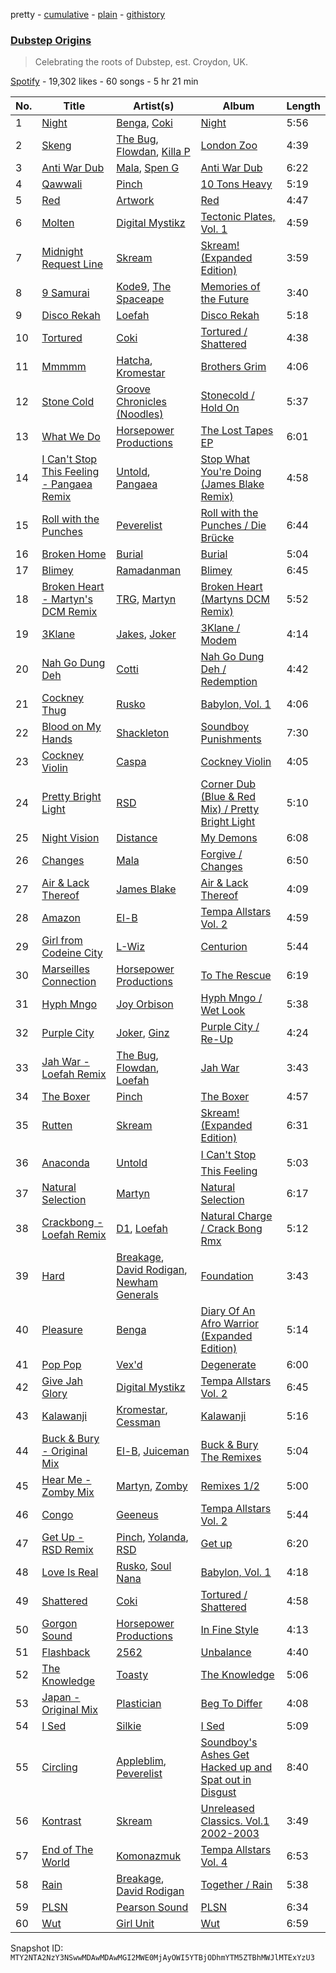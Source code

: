 pretty - [cumulative](/playlists/cumulative/37i9dQZF1DX06gZCH3HsWs.md) - [plain](/playlists/plain/37i9dQZF1DX06gZCH3HsWs) - [githistory](https://github.githistory.xyz/mackorone/spotify-playlist-archive/blob/main/playlists/plain/37i9dQZF1DX06gZCH3HsWs)

### [Dubstep Origins](https://open.spotify.com/playlist/37i9dQZF1DX06gZCH3HsWs)

> Celebrating the roots of Dubstep, est\. Croydon, UK.

[Spotify](https://open.spotify.com/user/spotify) - 19,302 likes - 60 songs - 5 hr 21 min

| No. | Title | Artist(s) | Album | Length |
|---|---|---|---|---|
| 1 | [Night](https://open.spotify.com/track/6KLZ988MUa4IuMVTjwqIkJ) | [Benga](https://open.spotify.com/artist/6lyYDuLxgcxPLH5RjUPH5p), [Coki](https://open.spotify.com/artist/4WvwRJA3YhUn5J2caHXoAG) | [Night](https://open.spotify.com/album/1pGv3AMVvdDwHdhv2w4xMu) | 5:56 |
| 2 | [Skeng](https://open.spotify.com/track/3gxYWXhsiy9Yy3FBiOxoxN) | [The Bug](https://open.spotify.com/artist/213i4NKah1DX9q0FNiKsuw), [Flowdan](https://open.spotify.com/artist/07CimrZi5vs9iEao47TNQ4), [Killa P](https://open.spotify.com/artist/0yZqTQF0ULKX2gFE6fBHXZ) | [London Zoo](https://open.spotify.com/album/0Au4HNwGtEi5iOFprP0027) | 4:39 |
| 3 | [Anti War Dub](https://open.spotify.com/track/4gVyYO3lwkhhjQXp4oabwy) | [Mala](https://open.spotify.com/artist/0QTEYauMG3DrAVPXCYMseu), [Spen G](https://open.spotify.com/artist/7Dm8mz047buRUFGEYEresl) | [Anti War Dub](https://open.spotify.com/album/4bpw1AG984v2R9UIawkRj6) | 6:22 |
| 4 | [Qawwali](https://open.spotify.com/track/5TyinkpuFzpSNDAJRYpNay) | [Pinch](https://open.spotify.com/artist/09S8AYFuaa9PQKSNsXxweW) | [10 Tons Heavy](https://open.spotify.com/album/4c8z8N2B9MCE90BR3fH9sf) | 5:19 |
| 5 | [Red](https://open.spotify.com/track/34ipgSCeo8zg2m8sioD44d) | [Artwork](https://open.spotify.com/artist/7m42JNxTwMmomGPQDbU13E) | [Red](https://open.spotify.com/album/5QAgk9IYazJu6xFENZgQwi) | 4:47 |
| 6 | [Molten](https://open.spotify.com/track/2slj0H5ogdshy28BZvYl1O) | [Digital Mystikz](https://open.spotify.com/artist/4ESIM5V4xT2Ce0ZWPhxIEY) | [Tectonic Plates, Vol\. 1](https://open.spotify.com/album/1AGrDCyIhenGt0rj8LffRf) | 4:59 |
| 7 | [Midnight Request Line](https://open.spotify.com/track/6saiu3uHwIpzPl8GKtRRNR) | [Skream](https://open.spotify.com/artist/2jbP92oFLWqPqogflK1wlW) | [Skream! \(Expanded Edition\)](https://open.spotify.com/album/1nWIYpBIbSn759fhDYPvrx) | 3:59 |
| 8 | [9 Samurai](https://open.spotify.com/track/5jI2dUCSi7BUupLnve1zi4) | [Kode9](https://open.spotify.com/artist/5Z3GyWBvJZgJ35TS0cmXll), [The Spaceape](https://open.spotify.com/artist/4XKXnYIBqC96yXPs3zwMYn) | [Memories of the Future](https://open.spotify.com/album/0xwyFwOryqHzqyoSO8M2TC) | 3:40 |
| 9 | [Disco Rekah](https://open.spotify.com/track/6sO5JLumnt2HLT6bumzIgb) | [Loefah](https://open.spotify.com/artist/1ICQEDALtLouPV8yEaJXVb) | [Disco Rekah](https://open.spotify.com/album/1oJqQBjpPKEM1JKBLHmDAJ) | 5:18 |
| 10 | [Tortured](https://open.spotify.com/track/2J9k8u0qfqUJtLeqTfkxfF) | [Coki](https://open.spotify.com/artist/4WvwRJA3YhUn5J2caHXoAG) | [Tortured / Shattered](https://open.spotify.com/album/191Vujdxp5qZwTStz0gqZl) | 4:38 |
| 11 | [Mmmmm](https://open.spotify.com/track/1Zr3VqpOdIWkesC8eHuGTi) | [Hatcha](https://open.spotify.com/artist/6uKJAfwWvzUrpHovtyaPet), [Kromestar](https://open.spotify.com/artist/0KcQg2Xc2IMImvAKbpZlhO) | [Brothers Grim](https://open.spotify.com/album/1eQe1ZREHHjReOWgiI6SN6) | 4:06 |
| 12 | [Stone Cold](https://open.spotify.com/track/0pmWk0ydV1DiN1XGNMFlw8) | [Groove Chronicles \(Noodles\)](https://open.spotify.com/artist/52ra5pt8grwDXQaE2AO5on) | [Stonecold / Hold On](https://open.spotify.com/album/1Jx6rUWeiMeIodcvTI76RN) | 5:37 |
| 13 | [What We Do](https://open.spotify.com/track/3yy5FDuWNVnVkmyFHxyKmN) | [Horsepower Productions](https://open.spotify.com/artist/2Su6RvkvrMNSvEh9ccMWD5) | [The Lost Tapes EP](https://open.spotify.com/album/0frIuETxhD03HuHP92z1s4) | 6:01 |
| 14 | [I Can't Stop This Feeling \- Pangaea Remix](https://open.spotify.com/track/50dXAWyzMIP388yEVq0lKf) | [Untold](https://open.spotify.com/artist/2UN3X76v25g6lhcZAB1xUU), [Pangaea](https://open.spotify.com/artist/08Z0yhWGksNk3wceqlCeGE) | [Stop What You're Doing \(James Blake Remix\)](https://open.spotify.com/album/54ZgchkvMn6t9M7U7iFUBd) | 4:58 |
| 15 | [Roll with the Punches](https://open.spotify.com/track/1DxvkBAExfcsgq8H916RUL) | [Peverelist](https://open.spotify.com/artist/0UrA452V5vJpCW5ezx0YMP) | [Roll with the Punches / Die Brücke](https://open.spotify.com/album/7KG7KAgw46V8TGZIbI91TZ) | 6:44 |
| 16 | [Broken Home](https://open.spotify.com/track/5e9VZdkAiMFQkXLRq7aX2T) | [Burial](https://open.spotify.com/artist/0uCCBpmg6MrPb1KY2msceF) | [Burial](https://open.spotify.com/album/38MtIlsByS3HzNX7FrfEfF) | 5:04 |
| 17 | [Blimey](https://open.spotify.com/track/1FCdwguHrMb2tzVM3S0s4G) | [Ramadanman](https://open.spotify.com/artist/5RahUdA5cpDqZr1EBegGnY) | [Blimey](https://open.spotify.com/album/5ZnUfPEqyMKnfyNRqkn0Oj) | 6:45 |
| 18 | [Broken Heart \- Martyn's DCM Remix](https://open.spotify.com/track/2CzXRSQ9dosUBaYEemtb9C) | [TRG](https://open.spotify.com/artist/2fSp3m7bV2WoRqwoTGuoY5), [Martyn](https://open.spotify.com/artist/68i1l0GWQ5dwzAy1UVNHNw) | [Broken Heart \(Martyns DCM Remix\)](https://open.spotify.com/album/3uddb9qDKZ0ykO2T8ySfeZ) | 5:52 |
| 19 | [3Klane](https://open.spotify.com/track/5lRdqkoxHakSo0XnjFrv87) | [Jakes](https://open.spotify.com/artist/2tEg1Ert1kIHmm55ayDUy7), [Joker](https://open.spotify.com/artist/6S5jf5noKu0JJjLLVUCZqP) | [3Klane / Modem](https://open.spotify.com/album/4MxdroXpuD3q9M4RMsXpu9) | 4:14 |
| 20 | [Nah Go Dung Deh](https://open.spotify.com/track/2z9eNKndZOX7iPfFm9jIAY) | [Cotti](https://open.spotify.com/artist/1P23KSyaFRsxBXYVVoH96D) | [Nah Go Dung Deh / Redemption](https://open.spotify.com/album/2l8D61EdtnAzrHgMzHsTER) | 4:42 |
| 21 | [Cockney Thug](https://open.spotify.com/track/5hHSZZuCCuBlY5eZoNubHq) | [Rusko](https://open.spotify.com/artist/4BTcOR2hEQZQQL5AMo5u10) | [Babylon, Vol\. 1](https://open.spotify.com/album/2CNQ67P0mbL0ZECsESspO3) | 4:06 |
| 22 | [Blood on My Hands](https://open.spotify.com/track/77YnquEJW9sIrfpeZxwSRG) | [Shackleton](https://open.spotify.com/artist/5Mq3CTRRgLcPkMnUue75a3) | [Soundboy Punishments](https://open.spotify.com/album/31c4Nry59JcndiQZKkeWfk) | 7:30 |
| 23 | [Cockney Violin](https://open.spotify.com/track/25f6IzJOQ5uymIlzPBm4L8) | [Caspa](https://open.spotify.com/artist/4nMuaJ4kBLDJCRBizNESI6) | [Cockney Violin](https://open.spotify.com/album/1gBFdnkrZSu5iCx5dHyjbv) | 4:05 |
| 24 | [Pretty Bright Light](https://open.spotify.com/track/2sJlDr8V10DYpnxra6tWkR) | [RSD](https://open.spotify.com/artist/5z8Vn9xoYJ3OXi6VSfohzF) | [Corner Dub \(Blue & Red Mix\) / Pretty Bright Light](https://open.spotify.com/album/1ZLzAQlEXAIMNAhhYzq0jI) | 5:10 |
| 25 | [Night Vision](https://open.spotify.com/track/0GJcq541zsRxJDZyL5M7q2) | [Distance](https://open.spotify.com/artist/1FvQZpPhaVvSoQnpslxnvb) | [My Demons](https://open.spotify.com/album/4jhxa5CVoMaOlE9wGTbM4r) | 6:08 |
| 26 | [Changes](https://open.spotify.com/track/0PfR5qCmwobwbpXL3vaqPm) | [Mala](https://open.spotify.com/artist/0QTEYauMG3DrAVPXCYMseu) | [Forgive / Changes](https://open.spotify.com/album/0Sg1wEBeKHsV2v9FOQlBm9) | 6:50 |
| 27 | [Air & Lack Thereof](https://open.spotify.com/track/2Iq6xG3QRYm4AshMsDTG7m) | [James Blake](https://open.spotify.com/artist/53KwLdlmrlCelAZMaLVZqU) | [Air & Lack Thereof](https://open.spotify.com/album/3SIN6GOdJc53CDvaQ72CvY) | 4:09 |
| 28 | [Amazon](https://open.spotify.com/track/1Drvh69px3T3nDZjDnhLiQ) | [El\-B](https://open.spotify.com/artist/1uf3MnL4HKgF5Zc70a2EDF) | [Tempa Allstars Vol\. 2](https://open.spotify.com/album/6SKfbbVPYj6R9ann9cA3ns) | 4:59 |
| 29 | [Girl from Codeine City](https://open.spotify.com/track/5htke1OQszCuQekmRzMwAs) | [L\-Wiz](https://open.spotify.com/artist/0nGg1te3vliCXlKbYHLF9B) | [Centurion](https://open.spotify.com/album/0ZPMBDghsxeSpZqnb8cZEn) | 5:44 |
| 30 | [Marseilles Connection](https://open.spotify.com/track/3adcYFz0HXK2sEKFeK9QVo) | [Horsepower Productions](https://open.spotify.com/artist/2Su6RvkvrMNSvEh9ccMWD5) | [To The Rescue](https://open.spotify.com/album/4rfFwAG4yrR7iZDUxfYdKI) | 6:19 |
| 31 | [Hyph Mngo](https://open.spotify.com/track/2BTjb4H2FLh2e5zx3nI6Ul) | [Joy Orbison](https://open.spotify.com/artist/0aIpJqqTLf683ojWREc5lg) | [Hyph Mngo / Wet Look](https://open.spotify.com/album/693G06k5b2GoKDHXGTzWPb) | 5:38 |
| 32 | [Purple City](https://open.spotify.com/track/07OgaXz5dFCeLIVvPpZs7M) | [Joker](https://open.spotify.com/artist/6S5jf5noKu0JJjLLVUCZqP), [Ginz](https://open.spotify.com/artist/64QoeJG6EusbNsBxzkqoOv) | [Purple City / Re\-Up](https://open.spotify.com/album/4sgN1XtBJLaE06fcqo5SoV) | 4:24 |
| 33 | [Jah War \- Loefah Remix](https://open.spotify.com/track/0LF5bGyZAitur0ZfwGcReK) | [The Bug](https://open.spotify.com/artist/213i4NKah1DX9q0FNiKsuw), [Flowdan](https://open.spotify.com/artist/07CimrZi5vs9iEao47TNQ4), [Loefah](https://open.spotify.com/artist/1ICQEDALtLouPV8yEaJXVb) | [Jah War](https://open.spotify.com/album/1K2poYLeajU5ffVMYw41oY) | 3:43 |
| 34 | [The Boxer](https://open.spotify.com/track/67bFgs2bngbJT72967ha4r) | [Pinch](https://open.spotify.com/artist/09S8AYFuaa9PQKSNsXxweW) | [The Boxer](https://open.spotify.com/album/1FS1JzUurrJJyUKkM4gdHv) | 4:57 |
| 35 | [Rutten](https://open.spotify.com/track/28T5MOMLbQ1MMmJAbrrxWr) | [Skream](https://open.spotify.com/artist/2jbP92oFLWqPqogflK1wlW) | [Skream! \(Expanded Edition\)](https://open.spotify.com/album/1nWIYpBIbSn759fhDYPvrx) | 6:31 |
| 36 | [Anaconda](https://open.spotify.com/track/6eRqJ9DBFcy5C2WkFPLQ5C) | [Untold](https://open.spotify.com/artist/2UN3X76v25g6lhcZAB1xUU) | [I Can't Stop This Feeling](https://open.spotify.com/album/0tKfCseB0K3zckPwG6z2pT) | 5:03 |
| 37 | [Natural Selection](https://open.spotify.com/track/65rWMNKi7FEIE6sZkcWXBI) | [Martyn](https://open.spotify.com/artist/68i1l0GWQ5dwzAy1UVNHNw) | [Natural Selection](https://open.spotify.com/album/1gz6cWXpcL9qVGx3xuItDi) | 6:17 |
| 38 | [Crackbong \- Loefah Remix](https://open.spotify.com/track/6uW5lliUqOcpH3Rol2u4eS) | [D1](https://open.spotify.com/artist/01JNOo6z0UWQWqwftahrYz), [Loefah](https://open.spotify.com/artist/1ICQEDALtLouPV8yEaJXVb) | [Natural Charge / Crack Bong Rmx](https://open.spotify.com/album/2lr9scpJPuoQs9XFbIMZQI) | 5:12 |
| 39 | [Hard](https://open.spotify.com/track/35M4cbE6QoUF5b3SlOR9GS) | [Breakage](https://open.spotify.com/artist/68Wb5Pcy71lLaKdIB6cBA5), [David Rodigan](https://open.spotify.com/artist/3Ecj5Hl1oHo9V7XKXdursh), [Newham Generals](https://open.spotify.com/artist/4uvxuGejwpYNsKHUkNNtc7) | [Foundation](https://open.spotify.com/album/3xy1r4NNCOswj3q7vKJpDd) | 3:43 |
| 40 | [Pleasure](https://open.spotify.com/track/4XQIhJIXOSMy0d132o3pIe) | [Benga](https://open.spotify.com/artist/6lyYDuLxgcxPLH5RjUPH5p) | [Diary Of An Afro Warrior \(Expanded Edition\)](https://open.spotify.com/album/1Kl9PK9QiRu95xERylVZ7K) | 5:14 |
| 41 | [Pop Pop](https://open.spotify.com/track/5f3jdKbkROgRuODuA5w9aL) | [Vex'd](https://open.spotify.com/artist/7367B0qtTtTTGorscfxrqm) | [Degenerate](https://open.spotify.com/album/3IrmzqQrAOTWeDfZfeT5fb) | 6:00 |
| 42 | [Give Jah Glory](https://open.spotify.com/track/5yBSQFVqDXt3tt5hAUIuHD) | [Digital Mystikz](https://open.spotify.com/artist/4ESIM5V4xT2Ce0ZWPhxIEY) | [Tempa Allstars Vol\. 2](https://open.spotify.com/album/6SKfbbVPYj6R9ann9cA3ns) | 6:45 |
| 43 | [Kalawanji](https://open.spotify.com/track/7gD9ffryidHA0iyhOKxadQ) | [Kromestar](https://open.spotify.com/artist/0KcQg2Xc2IMImvAKbpZlhO), [Cessman](https://open.spotify.com/artist/1Pa1dBkn3zaDkkAOksTFqu) | [Kalawanji](https://open.spotify.com/album/0qm8wY0HhxvRTu6YFXpVjL) | 5:16 |
| 44 | [Buck & Bury \- Original Mix](https://open.spotify.com/track/3xuSdGfZMeqHoc6McqbrYd) | [El\-B](https://open.spotify.com/artist/1uf3MnL4HKgF5Zc70a2EDF), [Juiceman](https://open.spotify.com/artist/7LweM6QqxBK7cFLLCwk65C) | [Buck & Bury The Remixes](https://open.spotify.com/album/69tu6yJCO7q2ajvyHIIV2i) | 5:04 |
| 45 | [Hear Me \- Zomby Mix](https://open.spotify.com/track/1v80nVTvQNItY8JPmwecve) | [Martyn](https://open.spotify.com/artist/68i1l0GWQ5dwzAy1UVNHNw), [Zomby](https://open.spotify.com/artist/0e1hn6R8UCfLkpHINwAyXR) | [Remixes 1/2](https://open.spotify.com/album/2lGPdro2bQMgqz5WyJATrZ) | 5:00 |
| 46 | [Congo](https://open.spotify.com/track/0OEyy7b7KOWRQLnDSySrK9) | [Geeneus](https://open.spotify.com/artist/6ejhSoIRxxVXEDJTR3kAVx) | [Tempa Allstars Vol\. 2](https://open.spotify.com/album/6SKfbbVPYj6R9ann9cA3ns) | 5:44 |
| 47 | [Get Up \- RSD Remix](https://open.spotify.com/track/2H114yVzxZfkyhYJGdVaj6) | [Pinch](https://open.spotify.com/artist/09S8AYFuaa9PQKSNsXxweW), [Yolanda](https://open.spotify.com/artist/6LHUn2zxDfVGssudZLxO0a), [RSD](https://open.spotify.com/artist/5z8Vn9xoYJ3OXi6VSfohzF) | [Get up](https://open.spotify.com/album/40pg4krD4NQjK9D79jjLnB) | 6:20 |
| 48 | [Love Is Real](https://open.spotify.com/track/7bI27xMlA3wamlDk4kvVWz) | [Rusko](https://open.spotify.com/artist/4BTcOR2hEQZQQL5AMo5u10), [Soul Nana](https://open.spotify.com/artist/0cS0neWJt38rrXAibihMt9) | [Babylon, Vol\. 1](https://open.spotify.com/album/2CNQ67P0mbL0ZECsESspO3) | 4:18 |
| 49 | [Shattered](https://open.spotify.com/track/4iGy3UsFeVw0oRaVWgsSN8) | [Coki](https://open.spotify.com/artist/4WvwRJA3YhUn5J2caHXoAG) | [Tortured / Shattered](https://open.spotify.com/album/191Vujdxp5qZwTStz0gqZl) | 4:58 |
| 50 | [Gorgon Sound](https://open.spotify.com/track/2eKcQqAYex36Eju94neF4l) | [Horsepower Productions](https://open.spotify.com/artist/2Su6RvkvrMNSvEh9ccMWD5) | [In Fine Style](https://open.spotify.com/album/4fIxqQx85WP3RF1jLuLyOu) | 4:13 |
| 51 | [Flashback](https://open.spotify.com/track/2BForZvdNhvnNDo5om18Rf) | [2562](https://open.spotify.com/artist/2leze82lbuNUn3K4c7nS1B) | [Unbalance](https://open.spotify.com/album/0TwCte8lYquzBK3CzLeofP) | 4:40 |
| 52 | [The Knowledge](https://open.spotify.com/track/1BjCQM4rGB8muspU65nK72) | [Toasty](https://open.spotify.com/artist/5xD3piymhCUyYezMeJX2h5) | [The Knowledge](https://open.spotify.com/album/7osClkZir38QpfXpEB570p) | 5:06 |
| 53 | [Japan \- Original Mix](https://open.spotify.com/track/7b4n7QwjEo69szisxNK4By) | [Plastician](https://open.spotify.com/artist/6p41GgJajkf3W2YXAzL8xC) | [Beg To Differ](https://open.spotify.com/album/1c6CUNYkv0uxnnJdZneWBT) | 4:08 |
| 54 | [I Sed](https://open.spotify.com/track/7wm850KXS2n3lvDMzw7Ye8) | [Silkie](https://open.spotify.com/artist/2Mn5YxJ8YfFCU6h2Ypr8NI) | [I Sed](https://open.spotify.com/album/1M4bxHiJAUUo17ZreQgMnN) | 5:09 |
| 55 | [Circling](https://open.spotify.com/track/7arHDHpGPly92y5OBw3TXo) | [Appleblim](https://open.spotify.com/artist/1rjoPlhBrPKXTmIdcs3nX0), [Peverelist](https://open.spotify.com/artist/0UrA452V5vJpCW5ezx0YMP) | [Soundboy's Ashes Get Hacked up and Spat out in Disgust](https://open.spotify.com/album/2EwYpI81KlCtcW9jtBgD0o) | 8:40 |
| 56 | [Kontrast](https://open.spotify.com/track/6rPBDXpWLTS9qttPiL4iZj) | [Skream](https://open.spotify.com/artist/2jbP92oFLWqPqogflK1wlW) | [Unreleased Classics\. Vol.1 2002\-2003](https://open.spotify.com/album/3Y9AKnG29frOdMAEmMgPpG) | 3:49 |
| 57 | [End of The World](https://open.spotify.com/track/5Vva8cgvExMiv8rVb7tUXK) | [Komonazmuk](https://open.spotify.com/artist/49MesZcAw4Lk3CNprzOleL) | [Tempa Allstars Vol\. 4](https://open.spotify.com/album/7xGZ4HUYuWmXgWKi6xNzSA) | 6:53 |
| 58 | [Rain](https://open.spotify.com/track/41RvGTebIgt1Usx4y0wMa1) | [Breakage](https://open.spotify.com/artist/68Wb5Pcy71lLaKdIB6cBA5), [David Rodigan](https://open.spotify.com/artist/3Ecj5Hl1oHo9V7XKXdursh) | [Together / Rain](https://open.spotify.com/album/6OsZt8o1JYSbNDxHKq0FRr) | 5:38 |
| 59 | [PLSN](https://open.spotify.com/track/5HIrV3ltvHRqP4KZfI9oDb) | [Pearson Sound](https://open.spotify.com/artist/3lN70MoiO9u6b95CsTeB1J) | [PLSN](https://open.spotify.com/album/1xMFLPFsZLN9o4wAZgcFEb) | 6:34 |
| 60 | [Wut](https://open.spotify.com/track/0aiCRTUgEMeU68fIXfOFnq) | [Girl Unit](https://open.spotify.com/artist/3Jq7bBEptoqWjGQwrkLTWp) | [Wut](https://open.spotify.com/album/0k4rjWioMp7McdFrhcS0dQ) | 6:59 |

Snapshot ID: `MTY2NTA2NzY3NSwwMDAwMDAwMGI2MWE0MjAyOWI5YTBjODhmYTM5ZTBhMWJlMTExYzU3`

